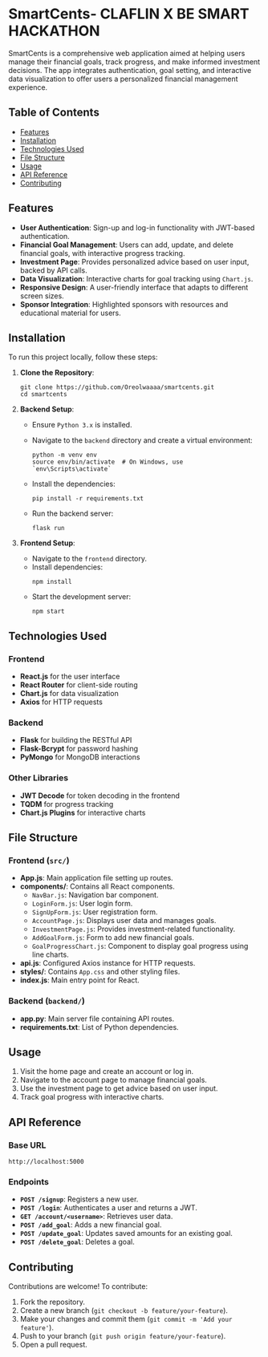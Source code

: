 
# SmartCents- CLAFLIN X BE SMART HACKATHON

SmartCents is a comprehensive web application aimed at helping users manage their financial goals, track progress, and make informed investment decisions. The app integrates authentication, goal setting, and interactive data visualization to offer users a personalized financial management experience.

## Table of Contents
- [Features](#features)
- [Installation](#installation)
- [Technologies Used](#technologies-used)
- [File Structure](#file-structure)
- [Usage](#usage)
- [API Reference](#api-reference)
- [Contributing](#contributing)


## Features
- **User Authentication**: Sign-up and log-in functionality with JWT-based authentication.
- **Financial Goal Management**: Users can add, update, and delete financial goals, with interactive progress tracking.
- **Investment Page**: Provides personalized advice based on user input, backed by API calls.
- **Data Visualization**: Interactive charts for goal tracking using `Chart.js`.
- **Responsive Design**: A user-friendly interface that adapts to different screen sizes.
- **Sponsor Integration**: Highlighted sponsors with resources and educational material for users.

## Installation
To run this project locally, follow these steps:

1. **Clone the Repository**:
   ```
   git clone https://github.com/Oreolwaaaa/smartcents.git
   cd smartcents
   ```

2. **Backend Setup**:
   - Ensure `Python 3.x` is installed.
   - Navigate to the `backend` directory and create a virtual environment:
     ```
     python -m venv env
     source env/bin/activate  # On Windows, use `env\Scripts\activate`
     ```
   - Install the dependencies:
     ```
     pip install -r requirements.txt
     ```

   - Run the backend server:
     ```
     flask run
     ```

3. **Frontend Setup**:
   - Navigate to the `frontend` directory.
   - Install dependencies:
     ```
     npm install
     ```
   - Start the development server:
     ```
     npm start
     ```

## Technologies Used
### Frontend
- **React.js** for the user interface
- **React Router** for client-side routing
- **Chart.js** for data visualization
- **Axios** for HTTP requests

### Backend
- **Flask** for building the RESTful API
- **Flask-Bcrypt** for password hashing
- **PyMongo** for MongoDB interactions

### Other Libraries
- **JWT Decode** for token decoding in the frontend
- **TQDM** for progress tracking
- **Chart.js Plugins** for interactive charts

## File Structure
### Frontend (`src/`)
- **App.js**: Main application file setting up routes.
- **components/**: Contains all React components.
  - `NavBar.js`: Navigation bar component.
  - `LoginForm.js`: User login form.
  - `SignUpForm.js`: User registration form.
  - `AccountPage.js`: Displays user data and manages goals.
  - `InvestmentPage.js`: Provides investment-related functionality.
  - `AddGoalForm.js`: Form to add new financial goals.
  - `GoalProgressChart.js`: Component to display goal progress using line charts.
- **api.js**: Configured Axios instance for HTTP requests.
- **styles/**: Contains `App.css` and other styling files.
- **index.js**: Main entry point for React.

### Backend (`backend/`)
- **app.py**: Main server file containing API routes.
- **requirements.txt**: List of Python dependencies.

## Usage
1. Visit the home page and create an account or log in.
2. Navigate to the account page to manage financial goals.
3. Use the investment page to get advice based on user input.
4. Track goal progress with interactive charts.

## API Reference
### Base URL
`http://localhost:5000`

### Endpoints
- **`POST /signup`**: Registers a new user.
- **`POST /login`**: Authenticates a user and returns a JWT.
- **`GET /account/<username>`**: Retrieves user data.
- **`POST /add_goal`**: Adds a new financial goal.
- **`POST /update_goal`**: Updates saved amounts for an existing goal.
- **`POST /delete_goal`**: Deletes a goal.

## Contributing
Contributions are welcome! To contribute:
1. Fork the repository.
2. Create a new branch (`git checkout -b feature/your-feature`).
3. Make your changes and commit them (`git commit -m 'Add your feature'`).
4. Push to your branch (`git push origin feature/your-feature`).
5. Open a pull request.

